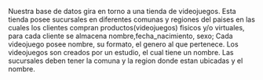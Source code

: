 Nuestra base de datos gira en torno a una tienda de videojuegos. Esta tienda posee sucursales en diferentes comunas y regiones del paises en las cuales los clientes compran productos(videojuegos) fisicos y/o virtuales, para cada cliente se almacena nombre,fecha_nacimiento, sexo; Cada videojuego posee nombre, su formato, el genero al que pertenece. Los videojuegos son creados por un estudio, el cual tiene un nombre. Las sucursales deben tener la comuna y la region donde estan ubicadas y el nombre.
